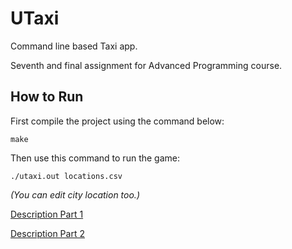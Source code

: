 # UTaxi

Command line based Taxi app.

Seventh and final assignment for Advanced Programming course.

## How to Run

First compile the project using the command below:

```
make
```

Then use this command to run the game:
```
./utaxi.out locations.csv
```

<i>(You can edit city location too.)</i>

[Description Part 1](Description-part1.pdf)

[Description Part 2](Description-part2.pdf)
